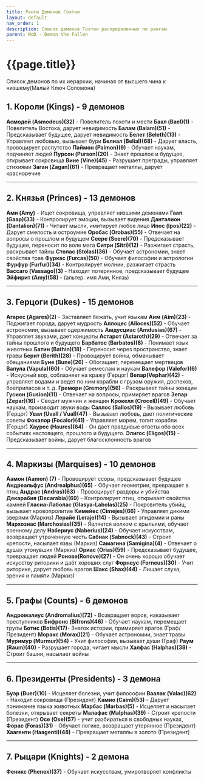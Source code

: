 ```yaml
---
title: Ранги Демонов Гоэтии
layout: default
nav_order: 1
description: Список демонов Гоэтии распределенных по рангам.
parent: WoD - Demon the Fallen
---
```


# {{page.title}}

Список демонов по их иерархии, начиная от высшего чина к низшему(Малый Ключ Соломона)

## **1. Короли (Kings) - 9 демонов**

**Асмодей (Asmodeus)(32)** - Повелитель похоти и мести
**Баал (Bael)(1)** - Повелитель Востока, дарует невидимость
**Балам (Balam)(51)** - Предсказывает будущее, дарует невидимость
**Белет (Beleth)(13)** - Управляет любовью, вызывает бури
**Белиал (Belial)(68)** - Дарует власть, провоцирует распутство
**Паймон (Paimon)(9)** - Обучает наукам, подчиняет людей
**Пурсон (Purson)(20)** - Знает прошлое и будущее, открывает сокровища
**Вине (Vine)(45)** - Разрушает преграды, управляет стихиями
**Заган (Zagan)(61)** - Превращает металлы, дарует красноречие

---

## **2. Князья (Princes) - 13 демонов**

**Ами (Amy)** - Ищет сокровища, управляет низшими демонами
**Гаап (Gaap)(33)** - Контролирует эмоции, вызывает видения
**Данталион (Dantalion)(71)** - Читает мысли, имитирует любое лицо
**Ипос (Ipos)(22)** - Дарует смелость и остроумие
**Оробас (Orobas)(55)** - Отвечает на вопросы о прошлом и будущем
**Сеере (Seere)(70)** - Предсказывает будущее, переносит по воле мага
**Ситри (Sitri)(12)** - Разжигает страсть, раскрывает тайны
**Столас (Stolas)(36)** - Обучает астрономии, знает свойства трав
**Фуркас (Furcas)(50)** - Обучает философии и астрологии
**Фурфур (Furfur)(34)** - Контролирует молнии, разжигает страсть
**Вассаго (Vassago)(3)** - Находит потерянное, предсказывает будущее
**Эйфирит (Amy)(58)** - (альтер. имя Ами, Князь)

---

## **3. Герцоги (Dukes) - 15 демонов**

**Агарес (Agares)(2)** - Заставляет бежать, учит языкам
**Аим (Aim)(23)** - Поджигает города, дарует мудрость
**Аллоцес (Alloces)(52)** - Обучает астрономии, вызывает одержимость
**Амдусциас (Amdusias)(67)** - Управляет звуками, дает концерты
**Астарот (Astaroth)(29)** - Отвечает за тайны прошлого и будущего
**Барбатос (Barbatos)(8)** - Понимает язык животных
**Батин (Bathin)(18)** - Переносит через пространство, знает травы
**Берит (Berith)(28)** - Провоцирует войны, обманывает обещаниями
**Буне (Bune)(26)** - Обогащает, перемещает мертвецов
**Вапула (Vapula)(60)** - Обучает ремеслам и наукам
**Валефор (Valefor)(6)** - Искусный вор, соблазняет на кражу (Герцог)
**Вепар(Vephar)(42)** - управляет водами и ведет по ним корабли с грузом оружия, доспехов, боеприпасов и т. д. 
**Гремори (Gremory)(56)** - Раскрывает тайны женщин
**Гусион (Gusion)(11)** - Отвечает на вопросы, примиряет врагов
**Зепар (Zepar)(16)** - Сводит мужчин и женщин 
**Крокелл (Crocell)(49)** - Обучает наукам, производит звуки воды
**Саллос (Sallos)(19)** - Вызывает любовь (Герцог)
**Увал (Uvall / Vual)(47)** - Вызывает любовь, дает политические советы
**Фокалор (Focalor)(41)** - Управляет морем, топит корабли (Герцог)
**Хаурес (Haures)(64)** - Он дает правдивые ответы обо всех событиях настоящего, прошлого и будущего. 
**Элигос (Eligos)(15)** - Предсказывает войны, дарует благосклонность врагов

---

## **4. Маркизы (Marquises) - 10 демонов**

**Аамон (Aamon) (7)** - Провоцирует ссоры, предсказывает будущее
**Андреальфус (Andrealphus)(65)** - Обучает геометрии, превращает в птиц
**Андрас (Andras)(63)** - Провоцирует раздоры и убийства
**Декарабия (Decarabia)(69)** - Контролирует птиц, открывает свойства камней
**Гласиа-Лаболас (Glasya-Labolas)(25)** - Покровитель убийц, вызывает кровопролитие
**Кимейес (Cimejes)(66)** - Управляет дикими зверями (Маркиз)
**Лерайе (Leraje)(14)** - Вызывает эпидемии и раны
**Мархозиас (Marchosias)(35)** - Является волком с крыльями, обучает военному делу
**Набериус (Naberius)(24)** - Обучает искусствам, возвращает утраченную честь
**Сабнак (Sabnock)(43)** - Строит крепости, насылает язвы (Маркиз)
**Самагина (Samigina)(4)** - Отвечает о душах утонувших (Маркиз)
**Ориас (Orias)(59)** - Предсказывает будущее, превращает людей
**Ронове(Ronove)(27)** - Он очень хорошо обучает искусству риторики и даёт хороших слуг
**Форнеус (Forneus)(30)** - Учит риторике, дарует любовь врагов
**Шакс (Shax)(44)** - Лишает слуха, зрения и памяти (Маркиз)

---

## **5. Графы (Counts) - 6 демонов**

**Андромалиус (Andromalius)(72)** - Возвращает воров, наказывает преступников
**Бифронс (Bifrons)(46)** - Обучает наукам, перемещает трупы
**Ботис (Botis)(17)**- Знаток истории, примиряет врагов (Граф/Президент)
**Моракс (Morax)(21)** - Обучает астрономии, знает травы
**Муримур (Murmur)(54)** - Учит философии, вызывает души (Граф)
**Раум (Raum)(40)** - Разрушает города, читает мысли
**Халфас (Halphas)(38)** - Строит башни, насылает войны

---
## **6. Президенты (Presidents) - 3 демона**

**Буэр (Buer)(10)** - Исцеляет болезни, учит философии
**Ваалак (Valac)(62)** - Находит сокровища (Президент)
**Камио (Caim)(53)** - Дарует понимание языка животных
**Марбас (Marbas)(5)** - Исцеляет и насылает болезни, открывает секреты
**Малафас (Malphas)(39)** - Строит крепости (Президент)
**Осе (Ose)(57)** - учит разбираться в свободных науках,
**Форас (Foras)(31)** - Обучает логике, возвращает утерянное (Президент)
**Хаагенти (Haagenti)(48)** - Превращает металлы в золото (Президент)

---
## **7. Рыцари (Knights) - 2 демона**
**Феникс (Phenex)(37)** - Обучает искусствам, умиротворяет конфликты







